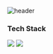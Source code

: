 ![header](https://capsule-render.vercel.app/api?type=transparent&color=black&height=300&section=header&text=Lazernes&fontSize=90)

<!-- ### Hi there 👋 -->
### Tech Stack
<img src="https://img.shields.io/badge/c%2B%2B-00599C?style=for-the-badge&logo=c%2B%2B&logoColor=white">
<img src="https://img.shields.io/badge/React-black?style=for-the-badge&logo=React&logoColor=61DAFB">


<!--
**Lazernes/Lazernes** is a ✨ _special_ ✨ repository because its `README.md` (this file) appears on your GitHub profile.

Here are some ideas to get you started:

- 🔭 I’m currently working on ...
- 🌱 I’m currently learning ...
- 👯 I’m looking to collaborate on ...
- 🤔 I’m looking for help with ...
- 💬 Ask me about ...
- 📫 How to reach me: ...
- 😄 Pronouns: ...
- ⚡ Fun fact: ...
-->
